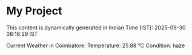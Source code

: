 # My Project

This content is dynamically generated in Indian Time (IST): 2025-09-30 08:16:29 IST


Current Weather in Coimbatore:
Temperature: 25.88 °C
Condition: haze
